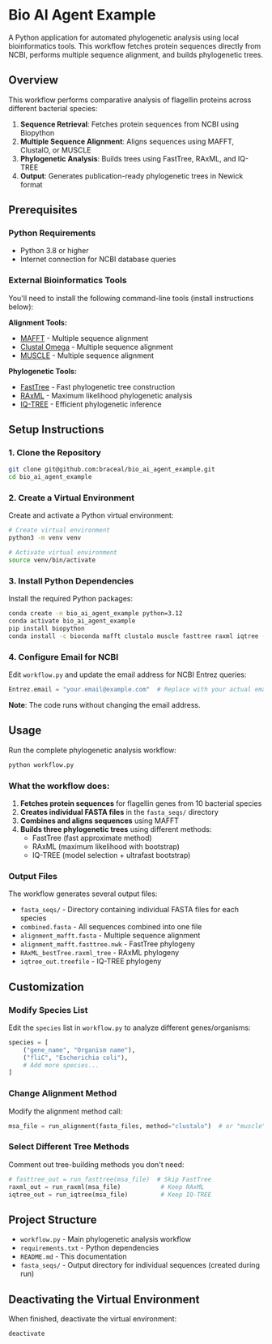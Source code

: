 # Bio AI Agent Example

A Python application for automated phylogenetic analysis using local bioinformatics tools. This workflow fetches protein sequences directly from NCBI, performs multiple sequence alignment, and builds phylogenetic trees.

## Overview

This workflow performs comparative analysis of flagellin proteins across different bacterial species:

1. **Sequence Retrieval**: Fetches protein sequences from NCBI using Biopython
2. **Multiple Sequence Alignment**: Aligns sequences using MAFFT, ClustalO, or MUSCLE
3. **Phylogenetic Analysis**: Builds trees using FastTree, RAxML, and IQ-TREE
4. **Output**: Generates publication-ready phylogenetic trees in Newick format

## Prerequisites

### Python Requirements
- Python 3.8 or higher
- Internet connection for NCBI database queries

### External Bioinformatics Tools

You'll need to install the following command-line tools (install instructions below):

**Alignment Tools:**
- [MAFFT](https://mafft.cbrc.jp/alignment/software/) - Multiple sequence alignment
- [Clustal Omega](http://www.clustal.org/omega/) - Multiple sequence alignment
- [MUSCLE](https://drive5.com/muscle/) - Multiple sequence alignment

**Phylogenetic Tools:**
- [FastTree](http://www.microbesonline.org/fasttree/) - Fast phylogenetic tree construction
- [RAxML](https://cme.h-its.org/exelixis/web/software/raxml/) - Maximum likelihood phylogenetic analysis
- [IQ-TREE](http://www.iqtree.org/) - Efficient phylogenetic inference

## Setup Instructions

### 1. Clone the Repository

```bash
git clone git@github.com:braceal/bio_ai_agent_example.git
cd bio_ai_agent_example
```

### 2. Create a Virtual Environment

Create and activate a Python virtual environment:

```bash
# Create virtual environment
python3 -m venv venv

# Activate virtual environment
source venv/bin/activate
```

### 3. Install Python Dependencies

Install the required Python packages:

```bash
conda create -n bio_ai_agent_example python=3.12
conda activate bio_ai_agent_example
pip install biopython
conda install -c bioconda mafft clustalo muscle fasttree raxml iqtree -y
```

### 4. Configure Email for NCBI

Edit `workflow.py` and update the email address for NCBI Entrez queries:

```python
Entrez.email = "your.email@example.com"  # Replace with your actual email
```

**Note**: The code runs without changing the email address.

## Usage

Run the complete phylogenetic analysis workflow:

```bash
python workflow.py
```

### What the workflow does:

1. **Fetches protein sequences** for flagellin genes from 10 bacterial species
2. **Creates individual FASTA files** in the `fasta_seqs/` directory
3. **Combines and aligns sequences** using MAFFT
4. **Builds three phylogenetic trees** using different methods:
   - FastTree (fast approximate method)
   - RAxML (maximum likelihood with bootstrap)
   - IQ-TREE (model selection + ultrafast bootstrap)

### Output Files

The workflow generates several output files:

- `fasta_seqs/` - Directory containing individual FASTA files for each species
- `combined.fasta` - All sequences combined into one file
- `alignment_mafft.fasta` - Multiple sequence alignment
- `alignment_mafft.fasttree.nwk` - FastTree phylogeny
- `RAxML_bestTree.raxml_tree` - RAxML phylogeny
- `iqtree_out.treefile` - IQ-TREE phylogeny

## Customization

### Modify Species List

Edit the `species` list in `workflow.py` to analyze different genes/organisms:

```python
species = [
    ("gene_name", "Organism name"),
    ("fliC", "Escherichia coli"),
    # Add more species...
]
```

### Change Alignment Method

Modify the alignment method call:

```python
msa_file = run_alignment(fasta_files, method="clustalo")  # or "muscle"
```

### Select Different Tree Methods

Comment out tree-building methods you don't need:

```python
# fasttree_out = run_fasttree(msa_file)  # Skip FastTree
raxml_out = run_raxml(msa_file)           # Keep RAxML
iqtree_out = run_iqtree(msa_file)         # Keep IQ-TREE
```

## Project Structure

- `workflow.py` - Main phylogenetic analysis workflow
- `requirements.txt` - Python dependencies
- `README.md` - This documentation
- `fasta_seqs/` - Output directory for individual sequences (created during run)

## Deactivating the Virtual Environment

When finished, deactivate the virtual environment:

```bash
deactivate
```